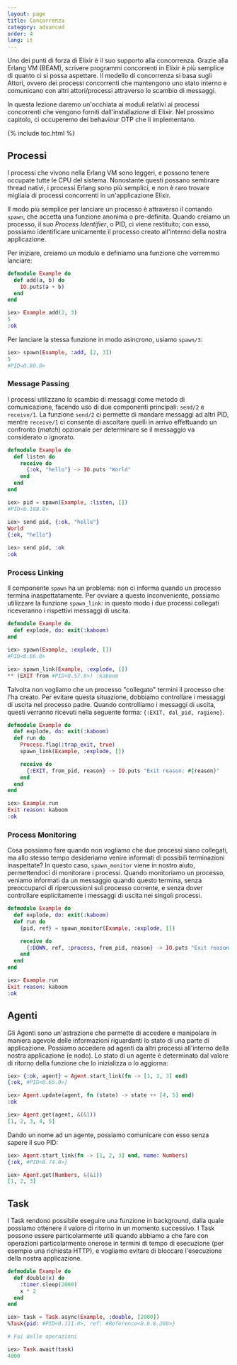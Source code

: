 ```yaml
---
layout: page
title: Concorrenza
category: advanced
order: 4
lang: it
---
```


Uno dei punti di forza di Elixir è il suo supporto alla concorrenza. Grazie alla Erlang VM (BEAM), scrivere programmi concorrenti in Elixir è più semplice di quanto ci si possa aspettare. Il modello di concorrenza si basa sugli Attori, ovvero dei processi concorrenti che mantengono uno stato interno e comunicano con altri attori/processi attraverso lo scambio di messaggi.

In questa lezione daremo un'occhiata ai moduli relativi ai processi concorrenti che vengono forniti dall'installazione di Elixir. Nel prossimo capitolo, ci occuperemo dei behaviour OTP che li implementano.

{% include toc.html %}

## Processi

I processi che vivono nella Erlang VM sono leggeri, e possono tenere occupate tutte le CPU del sistema. Nonostante questi possano sembrare thread nativi, i processi Erlang sono più semplici, e non è raro trovare migliaia di processi concorrenti in un'applicazione Elixir.

Il modo più semplice per lanciare un processo è attraverso il comando `spawn`, che accetta una funzione anonima o pre-definita. Quando creiamo un processo, il suo _Process Identifier_, o PID, ci viene restituito; con esso, possiamo identificare unicamente il processo creato all'interno della nostra applicazione.

Per iniziare, creiamo un modulo e definiamo una funzione che vorremmo lanciare:

```elixir
defmodule Example do
  def add(a, b) do
    IO.puts(a + b)
  end
end

iex> Example.add(2, 3)
5
:ok
```

Per lanciare la stessa funzione in modo asincrono, usiamo `spawn/3`:

```elixir
iex> spawn(Example, :add, [2, 3])
5
#PID<0.80.0>
```

### Message Passing

I processi utilizzano lo scambio di messaggi come metodo di comunicazione, facendo uso di due componenti principali: `send/2` e `receive/1`.  La funzione `send/2` ci permette di mandare messaggi ad altri PID, mentre `receive/1` ci consente di ascoltare quelli in arrivo effettuando un confronto (_match_) opzionale per determinare se il messaggio va considerato o ignorato.

```elixir
defmodule Example do
  def listen do
    receive do
      {:ok, "hello"} -> IO.puts "World"
    end
  end
end

iex> pid = spawn(Example, :listen, [])
#PID<0.108.0>

iex> send pid, {:ok, "hello"}
World
{:ok, "hello"}

iex> send pid, :ok
:ok
```

### Process Linking

Il componente `spawn` ha un problema: non ci informa quando un processo termina inaspettatamente. Per ovviare a questo inconveniente, possiamo utilizzare la funzione `spawn_link`: in questo modo i due processi collegati riceveranno i rispettivi messaggi di uscita.

```elixir
defmodule Example do
  def explode, do: exit(:kaboom)
end

iex> spawn(Example, :explode, [])
#PID<0.66.0>

iex> spawn_link(Example, :explode, [])
** (EXIT from #PID<0.57.0>) :kaboom
```

Talvolta non vogliamo che un processo "collegato" termini il processo che l'ha creato. Per evitare questa situazione, dobbiamo controllare i messaggi di uscita nel processo padre. Quando controlliamo i messaggi di uscita, questi verranno ricevuti nella seguente forma: `{:EXIT, dal_pid, ragione}`.

```elixir
defmodule Example do
  def explode, do: exit(:kaboom)
  def run do
    Process.flag(:trap_exit, true)
    spawn_link(Example, :explode, [])

    receive do
      {:EXIT, from_pid, reason} -> IO.puts "Exit reason: #{reason}"
    end
  end
end

iex> Example.run
Exit reason: kaboom
:ok
```

### Process Monitoring

Cosa possiamo fare quando non vogliamo che due processi siano collegati, ma allo stesso tempo desideriamo venire informati di possibili terminazioni inaspettate? In questo caso, `spawn_monitor` viene in nostro aiuto, permettendoci di monitorare i processi. Quando monitoriamo un processo, veniamo informati da un messaggio quando questo termina, senza preoccuparci di ripercussioni sul processo corrente, e senza dover controllare esplicitamente i messaggi di uscita nei singoli processi.

```elixir
defmodule Example do
  def explode, do: exit(:kaboom)
  def run do
    {pid, ref} = spawn_monitor(Example, :explode, [])

    receive do
      {:DOWN, ref, :process, from_pid, reason} -> IO.puts "Exit reason: #{reason}"
    end
  end
end

iex> Example.run
Exit reason: kaboom
:ok
```

## Agenti

Gli Agenti sono un'astrazione che permette di accedere e manipolare in maniera agevole delle informazioni riguardanti lo stato di una parte di applicazione. Possiamo accedere ad agenti da altri processi all'interno della nostra applicazione (e nodo). Lo stato di un agente è determinato dal valore di ritorno della funzione che lo inizializza o lo aggiorna:

```elixir
iex> {:ok, agent} = Agent.start_link(fn -> [1, 2, 3] end)
{:ok, #PID<0.65.0>}

iex> Agent.update(agent, fn (state) -> state ++ [4, 5] end)
:ok

iex> Agent.get(agent, &(&1))
[1, 2, 3, 4, 5]
```

Dando un nome ad un agente, possiamo comunicare con esso senza sapere il suo PID:

```elixir
iex> Agent.start_link(fn -> [1, 2, 3] end, name: Numbers)
{:ok, #PID<0.74.0>}

iex> Agent.get(Numbers, &(&1))
[1, 2, 3]
```

## Task

I Task rendono possibile eseguire una funzione in background, dalla quale possiamo ottenere il valore di ritorno in un momento successivo. I Task possono essere particolarmente utili quando abbiamo a che fare con operazioni particolarmente onerose in termini di tempo di esecuzione (per esempio una richiesta HTTP), e vogliamo evitare di bloccare l'esecuzione della nostra applicazione.

```elixir
defmodule Example do
  def double(x) do
    :timer.sleep(2000)
    x * 2
  end
end

iex> task = Task.async(Example, :double, [2000])
%Task{pid: #PID<0.111.0>, ref: #Reference<0.0.8.200>}

# Fai delle operazioni

iex> Task.await(task)
4000
```
